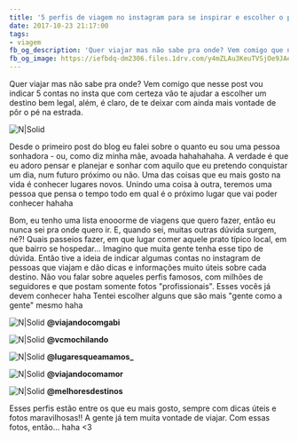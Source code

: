 ```yaml
---
title: '5 perfis de viagem no instagram para se inspirar e escolher o próximo destino'
date: 2017-10-23 21:17:00
tags:  
- viagem
fb_og_description: 'Quer viajar mas não sabe pra onde? Vem comigo que nesse post vou indicar 5 contas no insta que com certeza vão te ajudar a escolher um destino bem legal, além, é claro, de te deixar com ainda mais vontade de pôr o pé na estrada.'
fb_og_image: https://iefbdq-dm2306.files.1drv.com/y4mZLAu3KeuTVSjOe9JAeg4Axh6CwdAC-jrAjawsX6HN20nr4E3StZzNyoA_f6qWVn_IhGRD5mYVUW5mAz-xG4GF9brSEm3YIiN31Dv4kH_z2yeEJi4zGxUpMrRqQPlwLv87c4sDDSkF1QaRCQYFrIYPaMafFwvHnzX6yQF5kMwTFVBc4YrqQ3gyNKfj72PC22knHWkWmENO4Z92uapfWmJEA?width=780&height=585&cropmode=none
---
```


Quer viajar mas não sabe pra onde?
Vem comigo que nesse post vou indicar 5 contas no insta que com certeza vão te ajudar a escolher um destino bem legal, além, é claro, de te deixar com ainda mais vontade de pôr o pé na estrada.

![N|Solid](https://iefbdq-dm2306.files.1drv.com/y4mZLAu3KeuTVSjOe9JAeg4Axh6CwdAC-jrAjawsX6HN20nr4E3StZzNyoA_f6qWVn_IhGRD5mYVUW5mAz-xG4GF9brSEm3YIiN31Dv4kH_z2yeEJi4zGxUpMrRqQPlwLv87c4sDDSkF1QaRCQYFrIYPaMafFwvHnzX6yQF5kMwTFVBc4YrqQ3gyNKfj72PC22knHWkWmENO4Z92uapfWmJEA?width=780&height=585&cropmode=none)

<!-- more -->

Desde o primeiro post do blog eu falei sobre o quanto eu sou uma pessoa sonhadora - ou, como diz minha mãe, avoada hahahahaha. A verdade é que eu adoro pensar e planejar e sonhar com aquilo que eu pretendo conquistar um dia, num futuro próximo ou não. 
Uma das coisas que eu mais gosto na vida é conhecer lugares novos.
Unindo uma coisa à outra, teremos uma pessoa que pensa o tempo todo em qual é o próximo lugar que vai poder conhecer hahaha

Bom, eu tenho uma lista enooorme de viagens que quero fazer, então eu nunca sei pra onde quero ir. 
E, quando sei, muitas outras dúvida surgem, né?! Quais passeios fazer, em que lugar comer aquele prato típico local, em que bairro se hospedar... 
Imagino que muita gente tenha esse tipo de dúvida. Então tive a ideia de indicar algumas contas no instagram de pessoas que viajam e dão dicas e informações muito úteis sobre cada destino. 
Não vou falar sobre aqueles perfis famosos, com milhões de seguidores e que postam somente fotos "profissionais". Esses vocês já devem conhecer haha
Tentei escolher alguns que são mais "gente como a gente" mesmo haha


![N|Solid](https://u7sdjq-dm2306.files.1drv.com/y4m2gUWOxB2r4MNgLmK7-qzB_B4xD9aRTy-VmK41ESZz2mr3cXissusD9TwRllv_qa8qxAen2LfSMeU2ogtj39LjbZwqhyzz3tmtuuRUOzmPtARvVSCys8QxdMu9qyct8qQIs-C5svh66zlBB_iRcy7Hcib7I0P1PHCzDWAtgAquGQMvSO7mzKco-6M0k6e-u3bbK68dsaOWhk2BA9_ge4oOw?width=650&height=520&cropmode=none)
**@viajandocomgabi**


![N|Solid](https://u7ucsa-dm2306.files.1drv.com/y4m9HW68Tr1SDJhi4zmecgxK4FwwIus7xFkgRL7nRg41K1JmKqFCEk4sB3SXy-Pxyv3ksn2KimHLe-ow-QT4dWCcbGseYGNI7uaeH2iMJTaNn3OWwe2KpVEt5Wa7o1KvsdvyIn-sbWpr5Kjftf8HqKoJs5Gb4OX6rxoFd_mupLXTy5GwgMoQwmD4pgmjr544msgw-jJMavU3O1MPus2SN8f0Q?width=650&height=520&cropmode=none)
**@vcmochilando**

![N|Solid](https://u7vnow-dm2306.files.1drv.com/y4mTdloUSOaNLFEK3nsbzn3hGk3htGy2WgKaPqPCMYJcz88SnEE6i1117Nzm0cS009z-yKMYeWYdDDmNVAnLbrcx-9cKe1tcniMZDbM4NPCUenSnEABRDjaIqCZUrSLLN_MqHLZDEeiGXHYC3bZuOmIJG2btwtKJ3fEmYP5jECOCp0UqyqHyUJnQiLhoh02GzF8r3AwGX7t63__mGt30uu48Q?width=650&height=520&cropmode=none)
**@lugaresqueamamos_**

![N|Solid](https://u7skba-dm2306.files.1drv.com/y4mLD5WWCrGSorJT324mGnipeRlNsSC0Q7JPBTK5TMRSQMu3Fchilg1bOnnQH2pKaerSjr94SEw-wY_RP2YPOuMIpsaUPQ-17IEc9K4tPMkq4WYB4h2Pg9eFrIAVeSLhh8ag3Px9kbuPfhtrlaZ71obvsjyYiQAMWpLmiBmuOvfa3AaOs2iaaFhE09bkIoKj6ZoTPMqUT4f3RkhXzMKcOCC7g?width=649&height=520&cropmode=none)
**@viajandocomamor**

![N|Solid](https://u7uj9w-dm2306.files.1drv.com/y4mg9jUbyoIuYwL5UdAm3VjhuNHFhBNj2EPEEEz_cACZnjSdqLsLaiu1Gx6NGXZwiau25y88ktJ4LQPAjeQfKqfm6fKlEUF9paZv3YBME-47s_kDftmXeE-hD1PUebDsAy25nNF6DNKykGRGuFCtBrXVwwd6WKIMtxxT3lw9Fe5ccMH0y65LeHblM0I8sBojU0JWkRlTQnlXYVsPYO5HB9f1w?width=650&height=520&cropmode=none)
**@melhoresdestinos**

Esses perfis estão entre os que eu mais gosto, sempre com dicas úteis e fotos maravilhosas!!
A gente já tem muita vontade de viajar. Com essas fotos, então... haha <3
